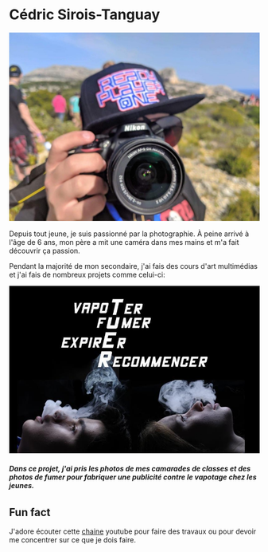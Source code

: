 # Cédric Sirois-Tanguay

![camera](photos/camera.jpg)


Depuis tout jeune, je suis passionné par la photographie. À peine arrivé à l'âge de 6 ans, mon père a mit une caméra dans mes mains et m'a fait découvrir ça passion.

Pendant la majorité de mon secondaire, j'ai fais des cours d'art multimédias et j'ai fais de nombreux projets comme celui-ci:

![projet](photos/projet.jpg)
###### **Dans ce projet, j'ai pris les photos de mes camarades de classes et des photos de fumer pour fabriquer une publicité contre le vapotage chez les jeunes.**

## Fun fact

J'adore écouter cette [chaine](https://www.youtube.com/watch?v=jfKfPfyJRdk) youtube pour faire des travaux ou pour devoir me concentrer sur ce que je dois faire.
